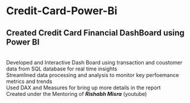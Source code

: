 # Credit-Card-Power-Bi
## Created Credit Card Financial DashBoard using Power BI 
<br/> Developed and Interactive Dash Board using transaction and coustomer data from SQL database for real time insights
<br/> Streamlined data processing and analysis to monitor key perfoemance metrics and trends
<br/> Used DAX and Measures for bring up more details in the report
<br/> Created under the Mentoring of __*Rishabh Misra*__ (youtube)
